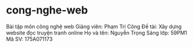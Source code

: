 # cong-nghe-web
Bài tập môn công nghệ web
Giảng viên: Phạm Trí Công
Đề tài: Xây dựng website đọc truyện tranh online
Họ và tên: Nguyễn Trọng Sáng
lớp: 59PM1
Mã SV: 175A071173
